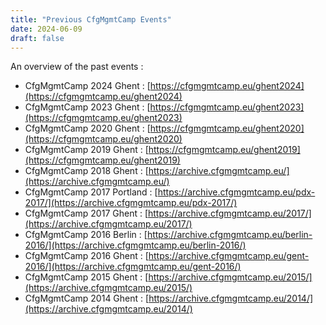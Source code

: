 ```yaml
---
title: "Previous CfgMgmtCamp Events"
date: 2024-06-09
draft: false
---
```


An overview of the past events :

- CfgMgmtCamp 2024 Ghent : [https://cfgmgmtcamp.eu/ghent2024](https://cfgmgmtcamp.eu/ghent2024)
- CfgMgmtCamp 2023 Ghent : [https://cfgmgmtcamp.eu/ghent2023](https://cfgmgmtcamp.eu/ghent2023)
- CfgMgmtCamp 2020 Ghent : [https://cfgmgmtcamp.eu/ghent2020](https://cfgmgmtcamp.eu/ghent2020)
- CfgMgmtCamp 2019 Ghent : [https://cfgmgmtcamp.eu/ghent2019](https://cfgmgmtcamp.eu/ghent2019)
- CfgMgmtCamp 2018 Ghent : [https://archive.cfgmgmtcamp.eu/](https://archive.cfgmgmtcamp.eu/)
- CfgMgmtCamp 2017 Portland : [https://archive.cfgmgmtcamp.eu/pdx-2017/](https://archive.cfgmgmtcamp.eu/pdx-2017/)
- CfgMgmtCamp 2017 Ghent : [https://archive.cfgmgmtcamp.eu/2017/](https://archive.cfgmgmtcamp.eu/2017/)
- CfgMgmtCamp 2016 Berlin : [https://archive.cfgmgmtcamp.eu/berlin-2016/](https://archive.cfgmgmtcamp.eu/berlin-2016/)
- CfgMgmtCamp 2016 Ghent : [https://archive.cfgmgmtcamp.eu/gent-2016/](https://archive.cfgmgmtcamp.eu/gent-2016/)
- CfgMgmtCamp 2015 Ghent : [https://archive.cfgmgmtcamp.eu/2015/](https://archive.cfgmgmtcamp.eu/2015/)
- CfgMgmtCamp 2014 Ghent : [https://archive.cfgmgmtcamp.eu/2014/](https://archive.cfgmgmtcamp.eu/2014/)
